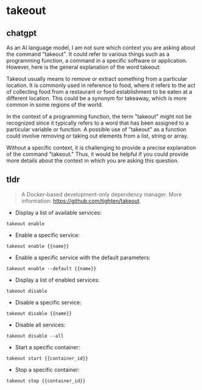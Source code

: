 # takeout 
## chatgpt 
As an AI language model, I am not sure which context you are asking about the command "takeout". It could refer to various things such as a programming function, a command in a specific software or application. However, here is the general explanation of the word takeout:

Takeout usually means to remove or extract something from a particular location. It is commonly used in reference to food, where it refers to the act of collecting food from a restaurant or food establishment to be eaten at a different location. This could be a synonym for takeaway, which is more common in some regions of the world.

In the context of a programming function, the term "takeout" might not be recognized since it typically refers to a word that has been assigned to a particular variable or function. A possible use of "takeout" as a function could involve removing or taking out elements from a list, string or array.

Without a specific context, it is challenging to provide a precise explanation of the command "takeout." Thus, it would be helpful if you could provide more details about the context in which you are asking this question. 

## tldr 
 
> A Docker-based development-only dependency manager.
> More information: <https://github.com/tighten/takeout>.

- Display a list of available services:

`takeout enable`

- Enable a specific service:

`takeout enable {{name}}`

- Enable a specific service with the default parameters:

`takeout enable --default {{name}}`

- Display a list of enabled services:

`takeout disable`

- Disable a specific service:

`takeout disable {{name}}`

- Disable all services:

`takeout disable --all`

- Start a specific container:

`takeout start {{container_id}}`

- Stop a specific container:

`takeout stop {{container_id}}`
